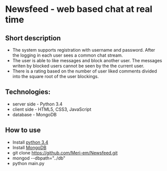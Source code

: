 # Newsfeed - web based chat at real time
## Short description

- The system supports registration with username and password. After the logging in each user sees a common chat stream. 
- The user is able to like messages and block another user. The messages writen by blocked users cannot be seen by the the current user. 
- There is a rating based on the number of user liked comments divided into the square root of the user blockings.

## Technologies:

- server side - Python 3.4
- client side - HTML5, CSS3, JavaScript
- database - MongoDB

## How to use
- Install [python 3.4](https://www.python.org/download/releases/3.4.0/)
- Install [MongoDB](http://docs.mongodb.org/manual/installation/)
- git clone https://github.com/Meri-em/Newsfeed.git
- mongod --dbpath="../db"
- python main.py
